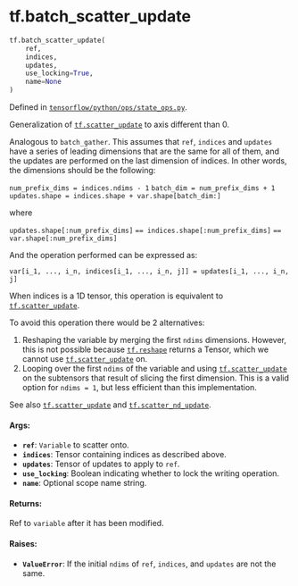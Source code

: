 <div itemscope itemtype="http://developers.google.com/ReferenceObject">
<meta itemprop="name" content="tf.batch_scatter_update" />
<meta itemprop="path" content="Stable" />
</div>

# tf.batch_scatter_update

``` python
tf.batch_scatter_update(
    ref,
    indices,
    updates,
    use_locking=True,
    name=None
)
```



Defined in [`tensorflow/python/ops/state_ops.py`](https://www.tensorflow.org/code/tensorflow/python/ops/state_ops.py).

Generalization of <a href="../tf/scatter_update.md"><code>tf.scatter_update</code></a> to axis different than 0.

Analogous to `batch_gather`. This assumes that `ref`, `indices` and `updates`
have a series of leading dimensions that are the same for all of them, and the
updates are performed on the last dimension of indices. In other words, the
dimensions should be the following:

`num_prefix_dims = indices.ndims - 1`
`batch_dim = num_prefix_dims + 1`
`updates.shape = indices.shape + var.shape[batch_dim:]`

where

`updates.shape[:num_prefix_dims]`
`== indices.shape[:num_prefix_dims]`
`== var.shape[:num_prefix_dims]`

And the operation performed can be expressed as:

`var[i_1, ..., i_n, indices[i_1, ..., i_n, j]] = updates[i_1, ..., i_n, j]`

When indices is a 1D tensor, this operation is equivalent to
<a href="../tf/scatter_update.md"><code>tf.scatter_update</code></a>.

To avoid this operation there would be 2 alternatives:
1) Reshaping the variable by merging the first `ndims` dimensions. However,
   this is not possible because <a href="../tf/manip/reshape.md"><code>tf.reshape</code></a> returns a Tensor, which we
   cannot use <a href="../tf/scatter_update.md"><code>tf.scatter_update</code></a> on.
2) Looping over the first `ndims` of the variable and using
   <a href="../tf/scatter_update.md"><code>tf.scatter_update</code></a> on the subtensors that result of slicing the first
   dimension. This is a valid option for `ndims = 1`, but less efficient than
   this implementation.

See also <a href="../tf/scatter_update.md"><code>tf.scatter_update</code></a> and <a href="../tf/scatter_nd_update.md"><code>tf.scatter_nd_update</code></a>.

#### Args:

* <b>`ref`</b>: `Variable` to scatter onto.
* <b>`indices`</b>: Tensor containing indices as described above.
* <b>`updates`</b>: Tensor of updates to apply to `ref`.
* <b>`use_locking`</b>: Boolean indicating whether to lock the writing operation.
* <b>`name`</b>: Optional scope name string.


#### Returns:

Ref to `variable` after it has been modified.


#### Raises:

* <b>`ValueError`</b>: If the initial `ndims` of `ref`, `indices`, and `updates` are
      not the same.